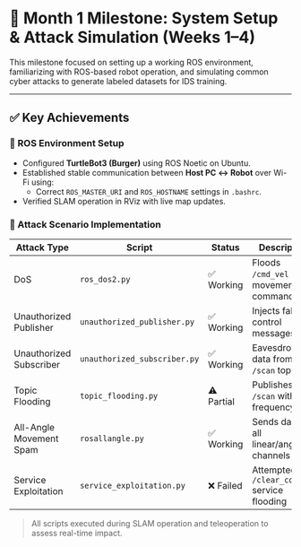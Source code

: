 # 📍 Month 1 Milestone: System Setup & Attack Simulation (Weeks 1–4)

This milestone focused on setting up a working ROS environment, familiarizing with ROS-based robot operation, and simulating common cyber attacks to generate labeled datasets for IDS training.

---

## ✅ Key Achievements

### 🤖 ROS Environment Setup
- Configured **TurtleBot3 (Burger)** using ROS Noetic on Ubuntu.
- Established stable communication between **Host PC ↔ Robot** over Wi-Fi using:
  - Correct `ROS_MASTER_URI` and `ROS_HOSTNAME` settings in `.bashrc`.
- Verified SLAM operation in RViz with live map updates.

### 🧪 Attack Scenario Implementation

| Attack Type              | Script                     | Status     | Description                                     |
|--------------------------|----------------------------|------------|-------------------------------------------------|
| DoS                      | `ros_dos2.py`              | ✅ Working | Floods `/cmd_vel` with movement commands        |
| Unauthorized Publisher   | `unauthorized_publisher.py`| ✅ Working | Injects fake control messages                   |
| Unauthorized Subscriber  | `unauthorized_subscriber.py`| ✅ Working | Eavesdrops data from `/scan` topic              |
| Topic Flooding           | `topic_flooding.py`        | ⚠️ Partial | Publishes to `/scan` with high frequency        |
| All-Angle Movement Spam  | `rosallangle.py`           | ✅ Working | Sends data to all linear/angular channels       |
| Service Exploitation     | `service_exploitation.py`  | ❌ Failed  | Attempted `/clear_costmap` service flooding     |

> All scripts executed during SLAM operation and teleoperation to assess real-time impact.
